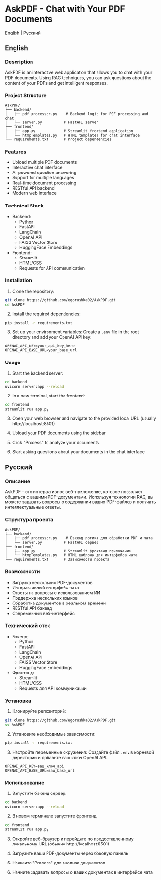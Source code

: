 # AskPDF - Chat with Your PDF Documents

[English](#english) | [Русский](#russian)

## English

### Description
AskPDF is an interactive web application that allows you to chat with your PDF documents. Using RAG techniques, you can ask questions about the content of your PDFs and get intelligent responses.

### Project Structure
```
AskPDF/
├── backend/
│   ├── pdf_processor.py    # Backend logic for PDF processing and chat
│   └── server.py          # FastAPI server
├── frontend/
│   ├── app.py             # Streamlit frontend application
│   └── htmpTemplates.py   # HTML templates for chat interface
└── requirements.txt       # Project dependencies
```

### Features
- Upload multiple PDF documents
- Interactive chat interface
- AI-powered question answering
- Support for multiple languages
- Real-time document processing
- RESTful API backend
- Modern web interface

### Technical Stack
- Backend:
  - Python
  - FastAPI
  - LangChain
  - OpenAI API
  - FAISS Vector Store
  - HuggingFace Embeddings
- Frontend:
  - Streamlit
  - HTML/CSS
  - Requests for API communication

### Installation

1. Clone the repository:
```bash
git clone https://github.com/egorushka02/AskPDF.git
cd AskPDF
```

2. Install the required dependencies:
```bash
pip install -r requirements.txt
```

3. Set up your environment variables:
Create a `.env` file in the root directory and add your OpenAI API key:
```
OPENAI_API_KEY=your_api_key_here
OPENAI_API_BASE_URL=your_base_url
```

### Usage

1. Start the backend server:
```bash
cd backend
uvicorn server:app --reload
```

2. In a new terminal, start the frontend:
```bash
cd frontend
streamlit run app.py
```

3. Open your web browser and navigate to the provided local URL (usually http://localhost:8501)

4. Upload your PDF documents using the sidebar

5. Click "Process" to analyze your documents

6. Start asking questions about your documents in the chat interface

## Русский

### Описание
AskPDF - это интерактивное веб-приложение, которое позволяет общаться с вашими PDF-документами. Используя технологии RAG, вы можете задавать вопросы о содержании ваших PDF-файлов и получать интеллектуальные ответы.

### Структура проекта
```
AskPDF/
├── backend/
│   ├── pdf_processor.py    # Бэкенд логика для обработки PDF и чата
│   └── server.py          # FastAPI сервер
├── frontend/
│   ├── app.py             # Streamlit фронтенд приложение
│   └── htmpTemplates.py   # HTML шаблоны для интерфейса чата
└── requirements.txt       # Зависимости проекта
```

### Возможности
- Загрузка нескольких PDF-документов
- Интерактивный интерфейс чата
- Ответы на вопросы с использованием ИИ
- Поддержка нескольких языков
- Обработка документов в реальном времени
- RESTful API бэкенд
- Современный веб-интерфейс

### Технический стек
- Бэкенд:
  - Python
  - FastAPI
  - LangChain
  - OpenAI API
  - FAISS Vector Store
  - HuggingFace Embeddings
- Фронтенд:
  - Streamlit
  - HTML/CSS
  - Requests для API коммуникации

### Установка

1. Клонируйте репозиторий:
```bash
git clone https://github.com/egorushka02/AskPDF.git
cd AskPDF
```

2. Установите необходимые зависимости:
```bash
pip install -r requirements.txt
```

3. Настройте переменные окружения:
Создайте файл `.env` в корневой директории и добавьте ваш ключ OpenAI API:
```
OPENAI_API_KEY=ваш_ключ_api
OPENAI_API_BASE_URL=ваш_base_url
```

### Использование

1. Запустите бэкенд сервер:
```bash
cd backend
uvicorn server:app --reload
```

2. В новом терминале запустите фронтенд:
```bash
cd frontend
streamlit run app.py
```

3. Откройте веб-браузер и перейдите по предоставленному локальному URL (обычно http://localhost:8501)

4. Загрузите ваши PDF-документы через боковую панель

5. Нажмите "Process" для анализа документов

6. Начните задавать вопросы о ваших документах в интерфейсе чата
